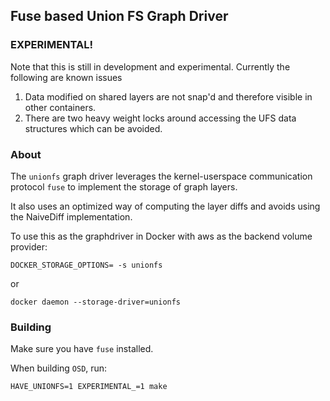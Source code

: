 ## Fuse based Union FS Graph Driver
### EXPERIMENTAL!  
Note that this is still in development and experimental.  Currently the following are known issues

1. Data modified on shared layers are not snap'd and therefore visible in other containers.
2. There are two heavy weight locks around accessing the UFS data structures which can be avoided.

### About
The `unionfs` graph driver leverages the kernel-userspace communication protocol `fuse` to implement the storage of graph layers.

It also uses an optimized way of computing the layer diffs and avoids using the NaiveDiff implementation.

To use this as the graphdriver in Docker with aws as the backend volume provider:

```
DOCKER_STORAGE_OPTIONS= -s unionfs
```

or

```
docker daemon --storage-driver=unionfs
```

### Building

Make sure you have `fuse` installed.

When building `OSD`, run:

```
HAVE_UNIONFS=1 EXPERIMENTAL_=1 make
```
